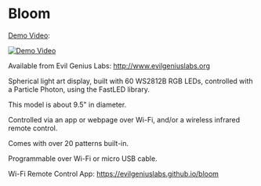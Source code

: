# Bloom

[Demo Video](https://youtu.be/1ne9Ra7c7DI):

[![Demo Video](http://img.youtube.com/vi/1ne9Ra7c7DI/0.jpg)](https://youtu.be/1ne9Ra7c7DI)

Available from Evil Genius Labs: http://www.evilgeniuslabs.org

Spherical light art display, built with 60 WS2812B RGB LEDs, controlled with a Particle Photon, using the FastLED library.

This model is about 9.5" in diameter.

Controlled via an app or webpage over Wi-Fi, and/or a wireless infrared remote control.

Comes with over 20 patterns built-in.

Programmable over Wi-Fi or micro USB cable.

Wi-Fi Remote Control App: https://evilgeniuslabs.github.io/bloom
